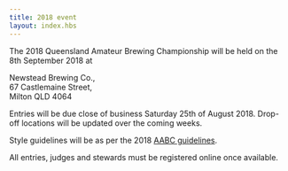 ```yaml
---
title: 2018 event
layout: index.hbs
---
```


The 2018 Queensland Amateur Brewing Championship will be held on the 8th September 2018 at

Newstead Brewing Co.,  
67 Castlemaine Street,  
Milton QLD 4064

Entries will be due close of business Saturday 25th of August 2018.  Drop-off locations will be updated over the coming weeks.

Style guidelines will be as per the 2018 [AABC guidelines](http://aabc.org.au/docs/AABC2017StyleGuidelines.pdf).

All entries, judges and stewards must be registered online once available.
